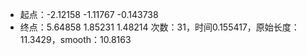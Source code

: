 - 起点：-2.12158 -1.11767 -0.143738
- 终点：5.64858 1.85231 1.48214
次数：31，时间0.155417，原始长度：11.3429，smooth：10.8163